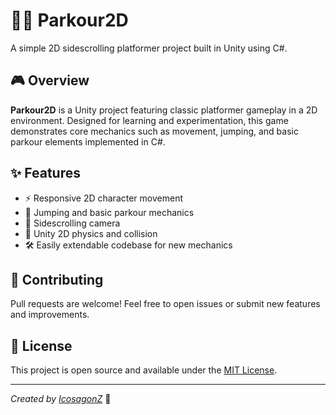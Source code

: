 # 🏃‍♂️ Parkour2D

A simple 2D sidescrolling platformer project built in Unity using C#.

## 🎮 Overview

**Parkour2D** is a Unity project featuring classic platformer gameplay in a 2D environment. Designed for learning and experimentation, this game demonstrates core mechanics such as movement, jumping, and basic parkour elements implemented in C#.

## ✨ Features

- ⚡ Responsive 2D character movement
- 🦘 Jumping and basic parkour mechanics
- 🎥 Sidescrolling camera
- 🧲 Unity 2D physics and collision
- 🛠️ Easily extendable codebase for new mechanics

## 🤝 Contributing

Pull requests are welcome! Feel free to open issues or submit new features and improvements.

## 📄 License

This project is open source and available under the [MIT License](LICENSE).

---

*Created by [IcosagonZ](https://github.com/IcosagonZ)* 🚀
